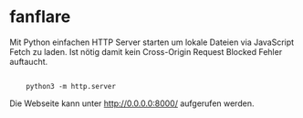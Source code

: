 # fanflare

Mit Python einfachen HTTP Server starten um lokale Dateien via JavaScript Fetch zu laden. Ist nötig damit kein Cross-Origin Request Blocked Fehler auftaucht.

<code>
    python3 -m http.server
</code>

Die Webseite kann unter http://0.0.0.0:8000/ aufgerufen werden.